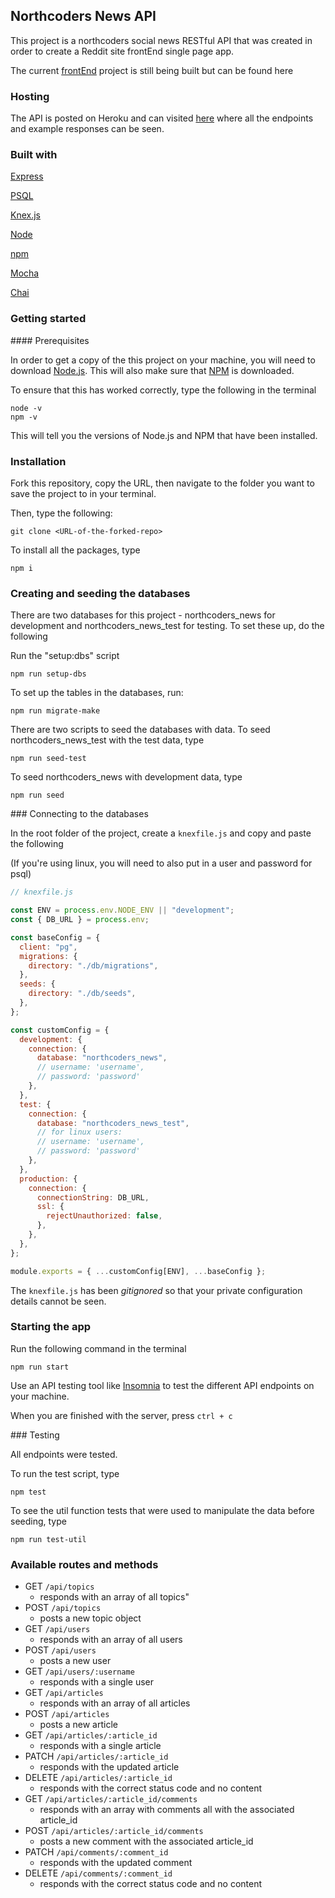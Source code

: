 ## Northcoders News API

This project is a northcoders social news RESTful API that was created in order to create a Reddit site frontEnd single page app.

The current [frontEnd](https://github.com/farewa/frontEnd-nc-news/tree/master/src) project is still being built but can be found here


### Hosting

The API is posted on Heroku and can visited [here](https://b-end-nc-news-app.herokuapp.com/api) where all the endpoints and example responses can be seen.

### Built with
[Express](https://expressjs.com/)

[PSQL](https://www.postgresql.org/docs/9.3/app-psql.html)

[Knex.js](https://knexjs.org/)

[Node](https://nodejs.org/en/)

[npm](https://www.npmjs.com/get-npm)

[Mocha](https://mochajs.org/)

[Chai](https://www.chaijs.com/)

### Getting started

#### Prerequisites

In order to get a copy of the this project on your machine, you will need to download [Node.js](https://nodejs.org/en/download/). This will also make sure that [NPM](https://www.npmjs.com/) is downloaded.

To ensure that this has worked correctly, type the following in the terminal

```
node -v
npm -v
```
This will tell you the versions of Node.js and NPM that have been installed.

### Installation

Fork this repository, copy the URL, then navigate to the folder you want to save the project to in your terminal.

Then, type the following:

```
git clone <URL-of-the-forked-repo>
```

To install all the packages, type

```
npm i
```


### Creating and seeding the databases

There are two databases for this project - northcoders_news for development and northcoders_news_test for testing. To set these up, do the following

Run the "setup:dbs" script 

```
npm run setup-dbs
```

To set up the tables in the databases, run:

```
npm run migrate-make
```

There are two scripts to seed the databases with data. To seed northcoders_news_test with the test data, type
```
npm run seed-test
```

To seed northcoders_news with development data, type

```
npm run seed
```

### Connecting to the databases

In the root folder of the project, create a `knexfile.js` and copy and paste the following

(If you're using linux, you will need to also put in a user and password for psql)

```js
// knexfile.js

const ENV = process.env.NODE_ENV || "development";
const { DB_URL } = process.env;

const baseConfig = {
  client: "pg",
  migrations: {
    directory: "./db/migrations",
  },
  seeds: {
    directory: "./db/seeds",
  },
};

const customConfig = {
  development: {
    connection: {
      database: "northcoders_news",
      // username: 'username',
      // password: 'password'
    },
  },
  test: {
    connection: {
      database: "northcoders_news_test",
      // for linux users:
      // username: 'username',
      // password: 'password'
    },
  },
  production: {
    connection: {
      connectionString: DB_URL,
      ssl: {
        rejectUnauthorized: false,
      },
    },
  },
};

module.exports = { ...customConfig[ENV], ...baseConfig };
```
The `knexfile.js` has been *gitignored* so that your private configuration details cannot be seen.


### Starting the app

Run the following command in the terminal

```
npm run start
```
Use an API testing tool like [Insomnia](https://support.insomnia.rest/) to test the different API endpoints on your machine.

When you are finished with the server, press `ctrl + c`

### Testing

All endpoints were tested.

To run the test script, type

```
npm test
```

To see the util function tests that were used to manipulate the data before seeding, type

```
npm run test-util
```

### Available routes and methods


* GET `/api/topics`
    * responds with an array of all topics"
* POST `/api/topics`
    * posts a new topic object
* GET `/api/users`
    * responds with an array of all users
* POST `/api/users`
    * posts a new user
* GET `/api/users/:username`
    * responds with a single user 
* GET `/api/articles`
    * responds with an array of all articles
* POST `/api/articles`
    * posts a new article
* GET `/api/articles/:article_id`
    * responds with a single article
* PATCH `/api/articles/:article_id`
    * responds with the updated article
* DELETE `/api/articles/:article_id`
    * responds with the correct status code and no content
* GET `/api/articles/:article_id/comments`
    * responds with an array with comments all with the associated article_id
* POST `/api/articles/:article_id/comments`
    * posts a new comment with the associated article_id
* PATCH `/api/comments/:comment_id`
    * responds with the updated comment
* DELETE `/api/comments/:comment_id`
    * responds with the correct status code and no content
